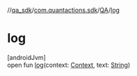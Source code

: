 //[qa_sdk](../../../index.md)/[com.quantactions.sdk](../index.md)/[QA](index.md)/[log](log.md)

# log

[androidJvm]\
open fun [log](log.md)(context: [Context](https://developer.android.com/reference/kotlin/android/content/Context.html), text: [String](https://developer.android.com/reference/kotlin/java/lang/String.html))
